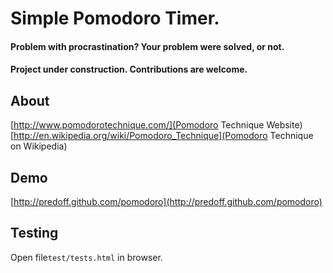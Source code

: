 # Simple Pomodoro Timer.

#### Problem with procrastination? Your problem were solved, or not.
#### Project under construction. Contributions are welcome.

## About

[http://www.pomodorotechnique.com/](Pomodoro Technique Website)
[http://en.wikipedia.org/wiki/Pomodoro_Technique](Pomodoro Technique on Wikipedia)

## Demo

[http://predoff.github.com/pomodoro](http://predoff.github.com/pomodoro)

## Testing

Open file`test/tests.html` in browser.
